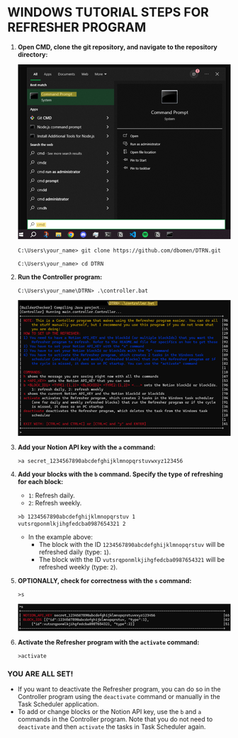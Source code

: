 # WINDOWS TUTORIAL STEPS FOR REFRESHER PROGRAM

1. **Open CMD, clone the git repository, and navigate to the repository directory:**

    ![alt text](assets/Tutorial-cmd.png)
    ```console
    C:\Users\your_name> git clone https://github.com/dbomen/DTRN.git
    ```
    ```console
    C:\Users\your_name> cd DTRN
    ```

2. **Run the Controller program:**

    ```console
    C:\Users\your_name\DTRN> .\controller.bat
    ```
    ![alt text](assets/Tutorial-run-controller.png)

3. **Add your Notion API key with the `a` command:**

    ```console
    >a secret_1234567890abcdefghijklmnopqrstuvwxyz123456
    ```

4. **Add your blocks with the `b` command. Specify the type of refreshing for each block:**
    - `1`: Refresh daily.
    - `2`: Refresh weekly.

    ```console
    >b 1234567890abcdefghijklmnopqrstuv 1 vutsrqponmlkjihgfedcba0987654321 2
    ```

    - In the example above:
      - The block with the ID `1234567890abcdefghijklmnopqrstuv` will be refreshed daily (type: `1`).
      - The block with the ID `vutsrqponmlkjihgfedcba0987654321` will be refreshed weekly (type: `2`).
  
5. **OPTIONALLY, check for correctness with the `s` command:**

    ```console
    >s
    ```
    ![alt text](assets/Tutorial-s-command.png)

6. **Activate the Refresher program with the `activate` command:**

    ```console
    >activate
    ```

### YOU ARE ALL SET!

- If you want to deactivate the Refresher program, you can do so in the Controller program using the `deactivate` command or manually in the Task Scheduler application.
- To add or change blocks or the Notion API key, use the `b` and `a` commands in the Controller program. Note that you do not need to `deactivate` and then `activate` the tasks in Task Scheduler again.
